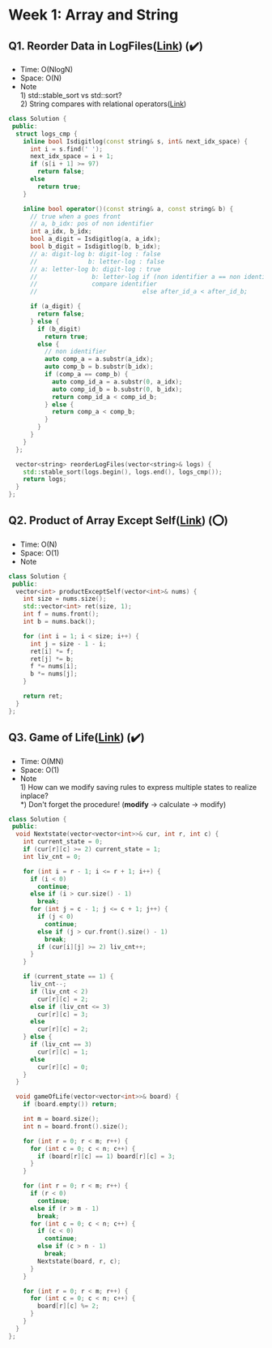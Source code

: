 # Week 1: Array and String

## Q1. Reorder Data in LogFiles([Link](https://leetcode.com/problems/reorder-data-in-log-files/)) (:heavy_check_mark:)

- Time: O(NlogN)
- Space: O(N)
- Note <br/> 1) std::stable_sort vs std::sort? <br/> 2) String compares with relational operators([Link](https://stackoverflow.com/questions/34540790/string-comparisons-with-relational-operators-differing-lengths))
```cpp
class Solution {
 public:
  struct logs_cmp {
    inline bool Isdigitlog(const string& s, int& next_idx_space) {
      int i = s.find(' ');
      next_idx_space = i + 1;
      if (s[i + 1] >= 97)
        return false;
      else
        return true;
    }

    inline bool operator()(const string& a, const string& b) {
      // true when a goes front
      // a, b_idx: pos of non identifier
      int a_idx, b_idx;
      bool a_digit = Isdigitlog(a, a_idx);
      bool b_digit = Isdigitlog(b, b_idx);
      // a: digit-log b: digit-log : false
      //              b: letter-log : false
      // a: letter-log b: digit-log : true
      //               b: letter-log if (non identifier a == non identifier b)
      //               compare identifier
      //                             else after_id_a < after_id_b;

      if (a_digit) {
        return false;
      } else {
        if (b_digit)
          return true;
        else {
          // non identifier
          auto comp_a = a.substr(a_idx);
          auto comp_b = b.substr(b_idx);
          if (comp_a == comp_b) {
            auto comp_id_a = a.substr(0, a_idx);
            auto comp_id_b = b.substr(0, b_idx);
            return comp_id_a < comp_id_b;
          } else {
            return comp_a < comp_b;
          }
        }
      }
    }
  };

  vector<string> reorderLogFiles(vector<string>& logs) {
    std::stable_sort(logs.begin(), logs.end(), logs_cmp());
    return logs;
  }
};
```


## Q2. Product of Array Except Self([Link](https://leetcode.com/problems/product-of-array-except-self/)) (:o:)

- Time: O(N)
- Space: O(1)
- Note <br/> 
```cpp
class Solution {
 public:
  vector<int> productExceptSelf(vector<int>& nums) {
    int size = nums.size();
    std::vector<int> ret(size, 1);
    int f = nums.front();
    int b = nums.back();

    for (int i = 1; i < size; i++) {
      int j = size - 1 - i;
      ret[i] *= f;
      ret[j] *= b;
      f *= nums[i];
      b *= nums[j];
    }

    return ret;
  }
};
```

## Q3. Game of Life([Link](https://leetcode.com/problems/game-of-life/)) (:heavy_check_mark:)
- Time: O(MN)
- Space: O(1)
- Note <br/> 1) How can we modify saving rules to express multiple states to realize inplace? <br/> *) Don't forget the procedure! (**modify** -> calculate -> modify)
```cpp
class Solution {
 public:
  void Nextstate(vector<vector<int>>& cur, int r, int c) {
    int current_state = 0;
    if (cur[r][c] >= 2) current_state = 1;
    int liv_cnt = 0; 

    for (int i = r - 1; i <= r + 1; i++) {
      if (i < 0)
        continue;
      else if (i > cur.size() - 1)
        break;
      for (int j = c - 1; j <= c + 1; j++) {
        if (j < 0)
          continue;
        else if (j > cur.front().size() - 1)
          break;
        if (cur[i][j] >= 2) liv_cnt++;
      }
    }

    if (current_state == 1) {
      liv_cnt--;
      if (liv_cnt < 2)
        cur[r][c] = 2;
      else if (liv_cnt <= 3)
        cur[r][c] = 3;
      else
        cur[r][c] = 2;
    } else {
      if (liv_cnt == 3)
        cur[r][c] = 1;
      else
        cur[r][c] = 0;
    }
  }

  void gameOfLife(vector<vector<int>>& board) {
    if (board.empty()) return;

    int m = board.size();          
    int n = board.front().size();

    for (int r = 0; r < m; r++) {
      for (int c = 0; c < n; c++) {
        if (board[r][c] == 1) board[r][c] = 3;
      }
    }

    for (int r = 0; r < m; r++) {
      if (r < 0)
        continue;
      else if (r > m - 1)
        break;
      for (int c = 0; c < n; c++) {
        if (c < 0)
          continue;
        else if (c > n - 1)
          break;
        Nextstate(board, r, c);
      }
    }

    for (int r = 0; r < m; r++) {
      for (int c = 0; c < n; c++) {
        board[r][c] %= 2;
      }
    }
  }
};
```
